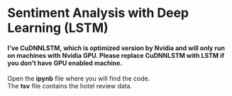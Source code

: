 # Sentiment Analysis with Deep Learning (LSTM)
#### I've CuDNNLSTM, which is optimized version by Nvidia and will only run on machines with Nvidia GPU. Please replace CuDNNLSTM with LSTM if you don't have GPU enabled machine.

Open the **ipynb** file where you will find the code. <br/>
The **tsv** file contains the hotel review data.
